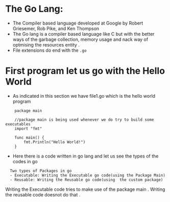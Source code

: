 # The Go Lang:
  - The Compiler based language developed at Google by Robert Griesemer, Rob Pike, and Ken Thompson 
  - The Go lang is a compiler based language like C but with the better ways of the garbage collection, memory usage and nack way of optmising the resources entity .
  - File extensions do end with the `.go`

# First program let us go with the Hello World
  - As indicated in this section we have file1.go which is the hello world program
```
    package main

    //package main is being used whenever we do try to build some executables
    import "fmt"

    func main() {
        fmt.Println("Hello World!")
    }
```
  - Here there is a code written in go lang and let us see the types of the codes in go 

  ```
    Two types of Packages in go
    - Executable: Writing the Executable go code(using the Package Main)
    - Reusable: Writing the Reusable go code(using  the custom package)
  ```
  Writing the Executable code tries to make use of the package main .
  Writing the reusable code doesnot do that .
